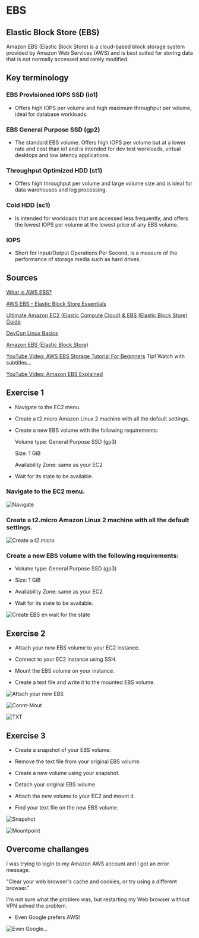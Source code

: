 # EBS

## Elastic Block Store (EBS)

Amazon EBS (Elastic Block Store) is a cloud-based block storage system provided by Amazon Web Services (AWS) and is best suited for storing data that is not normally accessed and rarely modified.

## Key terminology

### EBS Provisioned IOPS SSD (io1) 
- Offers high IOPS per volume and high maximum throughput per volume, ideal for database workloads.

### EBS General Purpose SSD (gp2) 
- The standard EBS volume. Offers high IOPS per volume but at a lower rate and cost than io1 and is intended for dev test workloads, virtual desktops and low latency applications.

### Throughput Optimized HDD (st1) 
- Offers high throughput per volume and large volume size and is ideal for data warehouses and log processing.

### Cold HDD (sc1) 
- Is intended for workloads that are accessed less frequently, and offers the lowest IOPS per volume at the lowest price of any EBS volume.

### IOPS 
- Short for Input/Output Operations Per Second, is a measure of the performance of storage media such as hard drives.

## Sources

[What is AWS EBS?](https://intellipaat.com/blog/what-is-aws-ebs-in-amazon/)

[AWS EBS - Elastic Block Store Essentials](https://www.w3schools.com/aws/aws_cloudessentials_awsebs.php)

[Ultimate Amazon EC2 (Elastic Compute Cloud) & EBS (Elastic Block Store) Guide](https://letmetechyou.com/ultimate-amazon-ec2-elastic-compute-cloud-ebs-elastic-block-store-guide/)

[DevCon Linux Basics](https://devconnected.com/category/linux-administration/basics/)

[Amazon EBS (Elastic Block Store)](https://www.computerweekly.com/de/definition/Amazon-EBS-Elastic-Block-Store#:~:text=Amazon%20Elastic%20Block%20Store%20ist,die%20Speicherung%20persistenter%20Daten%20eignet.)

[YouTube Video: AWS EBS Storage Tutorial For Beginners](https://www.youtube.com/watch?v=j_hiz9-kbeY)
Tip! Watch with
subtitles...

[YouTube Video: Amazon EBS Explained](https://www.youtube.com/watch?v=_edxeLGnJpg)


## Exercise 1
- Navigate to the EC2 menu.

- Create a t2.micro Amazon Linux 2 machine with all the default settings.

- Create a new EBS volume with the following requirements:

  Volume type: General Purpose SSD (gp3)

  Size: 1 GiB

  Availability Zone: same as your EC2


- Wait for its state to be available.

  
### Navigate to the EC2 menu.
![Navigate](../00_includes/AWS-07%20EBS/Exercise-1-1-Navigate.PNG)

### Create a t2.micro Amazon Linux 2 machine with all the default settings.

![Create a t2.micro](../00_includes/AWS-07%20EBS/Exercise-1-2-Create-a-t2.micro.PNG)

### Create a new EBS volume with the following requirements:
- Volume type: General Purpose SSD (gp3)

- Size: 1 GiB

-  Availability Zone: same as your EC2

- Wait for its state to be available.

![Create EBS en wait for the state](../00_includes/AWS-07%20EBS/Exercise-1-3en4-Create-a-new-EBS.PNG)



## Exercise 2
- Attach your new EBS volume to your EC2 instance.

- Connect to your EC2 instance using SSH.

- Mount the EBS volume on your instance.

- Create a text file and write it to the mounted EBS volume.



![Attach your new EBS](../00_includes/AWS-07%20EBS/Exercise-2-1-Attache-your-new-EBS-volume.PNG)

![Connt-Mout](../00_includes/AWS-07%20EBS/Exercise-2-2-3.PNG)

![TXT](../00_includes/AWS-07%20EBS/Knipsel.PNG)



## Exercise 3
- Create a snapshot of your EBS volume.

- Remove the text file from your original EBS volume.

- Create a new volume using your snapshot.

- Detach your original EBS volume.

- Attach the new volume to your EC2 and mount it.

- Find your text file on the new EBS volume.

![Snapshot](../00_includes/AWS-07%20EBS/Knipsel3.PNG)

![Mountpoint](../00_includes/AWS-07%20EBS/Knipsel2.PNG)


## Overcome challanges

I was trying to login to my Amazon AWS account and I got an error message.

"Clear your web browser's cache and cookies, or try using a different browser."

I'm not sure what the problem was, but restarting my Web browser without VPN solved the problem.

- Even Google prefers AWS!

![Even Google...](../00_includes/AWS-07%20EBS/Even%20Google.PNG)